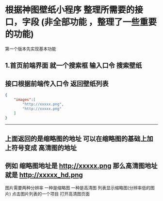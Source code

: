 
# 根据神图壁纸小程序 整理所需要的接口，字段 (非全部功能 ，整理了一些重要的功能)

  第一个版本先实现基本功能 

## 1.首页前端界面 就一个搜索框 输入口令 搜索壁纸

接口根据前端传入口令 返回壁纸列表 
---
``` JSON
{
    "images":[
        "http://xxxxx.png",
        "http://xxxxx.png"
    ]
}
```
---
上面返回的是缩略图的地址 可以在缩略图的基础上加上符号变成 高清图的地址 
---
例如 缩略图地址是 http://xxxxx.png 那么高清图地址就是 http://xxxxx_hd.png
---
图片需要两种分辨率 一种是缩略图 一种是高清图 列表显示缩略图(分辨率低的图片) 点击图片列表的一个项目 打开高清图页面



